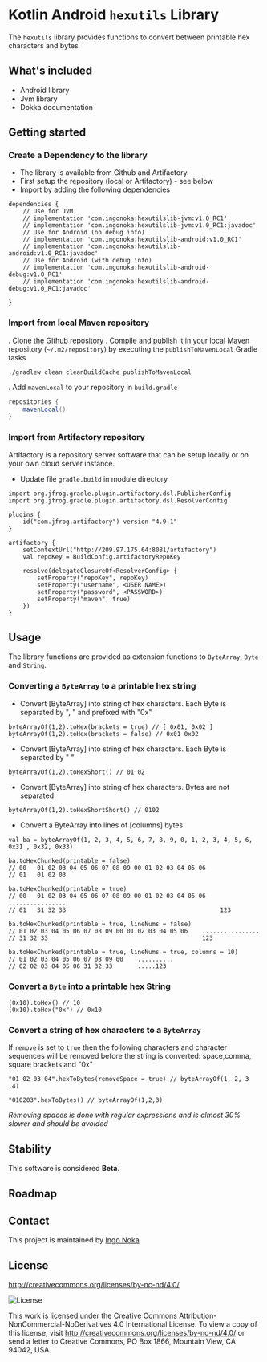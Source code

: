 # Kotlin Android `hexutils` Library


The `hexutils` library provides functions to convert between printable hex characters and bytes


## What's included
- Android library
- Jvm library
- Dokka documentation


## Getting started

### Create a Dependency to the library

- The library is available from Github and Artifactory.
- First setup the repository (local or Artifactory) - see below
- Import by adding the following dependencies

```
dependencies {
    // Use for JVM
    // implementation 'com.ingonoka:hexutilslib-jvm:v1.0_RC1'
    // implementation 'com.ingonoka:hexutilslib-jvm:v1.0_RC1:javadoc'
    // Use for Android (no debug info)
    // implementation 'com.ingonoka:hexutilslib-android:v1.0_RC1'
    // implementation 'com.ingonoka:hexutilslib-android:v1.0_RC1:javadoc'
    // Use for Android (with debug info)
    // implementation 'com.ingonoka:hexutilslib-android-debug:v1.0_RC1'
    // implementation 'com.ingonoka:hexutilslib-android-debug:v1.0_RC1:javadoc'

}
```

### Import from local Maven repository
. Clone the Github repository
. Compile and publish it in your local Maven repository (`~/.m2/repository`) by executing the `publishToMavenLocal` Gradle tasks

```
./gradlew clean cleanBuildCache publishToMavenLocal
```
. Add  `mavenLocal` to your repository in `build.gradle`

```groovy
repositories {
    mavenLocal()  
}
```


### Import from Artifactory repository
Artifactory is a repository server software that can be setup locally or on your own cloud server
instance.

- Update file `gradle.build` in module directory

```
import org.jfrog.gradle.plugin.artifactory.dsl.PublisherConfig
import org.jfrog.gradle.plugin.artifactory.dsl.ResolverConfig

plugins {
    id("com.jfrog.artifactory") version "4.9.1"
}

artifactory {
    setContextUrl("http://209.97.175.64:8081/artifactory")
    val repoKey = BuildConfig.artifactoryRepoKey

    resolve(delegateClosureOf<ResolverConfig> {
        setProperty("repoKey", repoKey)
        setProperty("username", <USER NAME>)
        setProperty("password", <PASSWORD>)
        setProperty("maven", true)
    })
}
```

## Usage

The library functions are provided as extension functions to `ByteArray`, `Byte`
and `String`.

### Converting a `ByteArray` to a printable hex string

- Convert [ByteArray] into string of hex characters.  Each Byte is separated by ", " and prefixed with "0x"


```
byteArrayOf(1,2).toHex(brackets = true) // [ 0x01, 0x02 ]
byteArrayOf(1,2).toHex(brackets = false) // 0x01 0x02
```

- Convert [ByteArray] into string of hex characters.  Each Byte is separated by " "

```
byteArrayOf(1,2).toHexShort() // 01 02
```

- Convert [ByteArray] into string of hex characters.  Bytes are not separated

```
byteArrayOf(1,2).toHexShortShort() // 0102
```

- Convert a ByteArray into lines of [columns] bytes


```
val ba = byteArrayOf(1, 2, 3, 4, 5, 6, 7, 8, 9, 0, 1, 2, 3, 4, 5, 6, 0x31 , 0x32, 0x33)

ba.toHexChunked(printable = false)
// 00   01 02 03 04 05 06 07 08 09 00 01 02 03 04 05 06
// 01   01 02 03

ba.toHexChunked(printable = true)
// 00   01 02 03 04 05 06 07 08 09 00 01 02 03 04 05 06    ................
// 01   31 32 33                                           123

ba.toHexChunked(printable = true, lineNums = false)
// 01 02 03 04 05 06 07 08 09 00 01 02 03 04 05 06    ................
// 31 32 33                                           123

ba.toHexChunked(printable = true, lineNums = true, columns = 10)
// 01 02 03 04 05 06 07 08 09 00    ..........
// 02 02 03 04 05 06 31 32 33       .....123
```

### Convert a `Byte` into a printable hex String

```
(0x10).toHex() // 10
(0x10).toHex("0x") // 0x10
```

### Convert a string of hex characters to a `ByteArray`
If `remove` is set to `true` then the following characters and character sequences will be removed before the string is converted: space,comma, square brackets and "0x"

```
"01 02 03 04".hexToBytes(removeSpace = true) // byteArrayOf(1, 2, 3 ,4)

"010203".hexToBytes() // byteArrayOf(1,2,3)
```

*Removing spaces is done with regular expressions and is almost 30% slower and should be avoided*



## Stability

This software is considered **Beta**.


## Roadmap



## Contact

This project is maintained by [Ingo Noka](https://github.com/ingonoka)


## License

http://creativecommons.org/licenses/by-nc-nd/4.0/

![License](https://i.creativecommons.org/l/by-nc-nd/4.0/88x31.png "License")

This work is licensed under the Creative Commons Attribution-NonCommercial-NoDerivatives 4.0 International License. To view a copy of this license, visit http://creativecommons.org/licenses/by-nc-nd/4.0/ or send a letter to Creative Commons, PO Box 1866, Mountain View, CA 94042, USA.
